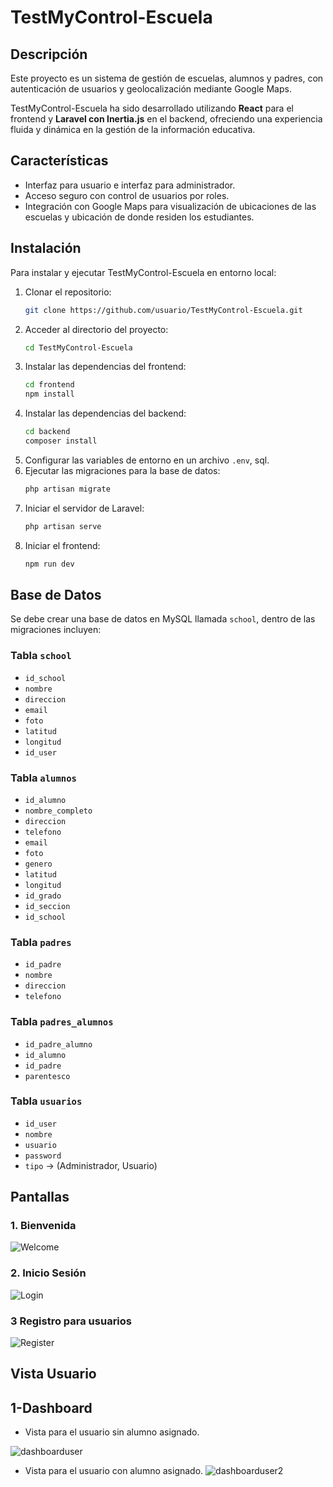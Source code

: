 # TestMyControl-Escuela

## Descripción
Este proyecto es un sistema de gestión de escuelas, alumnos y padres, con autenticación de usuarios y geolocalización mediante Google Maps.

TestMyControl-Escuela ha sido desarrollado utilizando **React** para el frontend y **Laravel con Inertia.js** en el backend, ofreciendo una experiencia fluida y dinámica en la gestión de la información educativa.

## Características
- Interfaz para usuario e interfaz para administrador.
- Acceso seguro con control de usuarios por roles.
- Integración con Google Maps para visualización de ubicaciones de las escuelas y ubicación de 
donde residen los estudiantes.

## Instalación
Para instalar y ejecutar TestMyControl-Escuela en entorno local:

1. Clonar el repositorio:
   ```bash
   git clone https://github.com/usuario/TestMyControl-Escuela.git
   ```
2. Acceder al directorio del proyecto:
   ```bash
   cd TestMyControl-Escuela
   ```
3. Instalar las dependencias del frontend:
   ```bash
   cd frontend
   npm install
   ```
4. Instalar las dependencias del backend:
   ```bash
   cd backend
   composer install
   ```
5. Configurar las variables de entorno en un archivo `.env`, sql.
6. Ejecutar las migraciones para la base de datos:
   ```bash
   php artisan migrate
   ```
7. Iniciar el servidor de Laravel:
   ```bash
   php artisan serve
   ```
8. Iniciar el frontend:
   ```bash
   npm run dev
   ```



## Base de Datos
Se debe crear una base de datos en MySQL llamada `school`, dentro de las migraciones incluyen:

### Tabla `school`
- `id_school`
- `nombre`
- `direccion`
- `email`
- `foto`
- `latitud`
- `longitud`
- `id_user`

### Tabla `alumnos`
- `id_alumno`
- `nombre_completo`
- `direccion`
- `telefono`
- `email`
- `foto`
- `genero`
- `latitud`
- `longitud`
- `id_grado`
- `id_seccion`
- `id_school`

### Tabla `padres`
- `id_padre`
- `nombre`
- `direccion`
- `telefono`

### Tabla `padres_alumnos`
- `id_padre_alumno`
- `id_alumno`
- `id_padre`
- `parentesco`

### Tabla `usuarios`
- `id_user`
- `nombre`
- `usuario`
- `password`
- `tipo` -> (Administrador, Usuario)


## Pantallas 
### 1. Bienvenida 
![Welcome](https://github.com/user-attachments/assets/e9b87872-2be6-494d-856a-cf61ae97f3fb)

### 2. Inicio Sesión 
![Login](https://github.com/user-attachments/assets/50871a71-c70c-4e38-90ee-f2c460be9d55)

### 3 Registro para usuarios 
![Register](https://github.com/user-attachments/assets/3255c9d1-5663-4d64-85ef-54d2292aece3)

## Vista Usuario

## 1-Dashboard
- Vista para el usuario sin alumno asignado.

![dashboarduser](https://github.com/user-attachments/assets/528118c1-65ac-4d0b-9880-fd3e99b35e6a)

- Vista para el usuario con alumno asignado.
![dashboarduser2](https://github.com/user-attachments/assets/461a3749-8b1d-4a7d-a290-5f03ef22479d)

